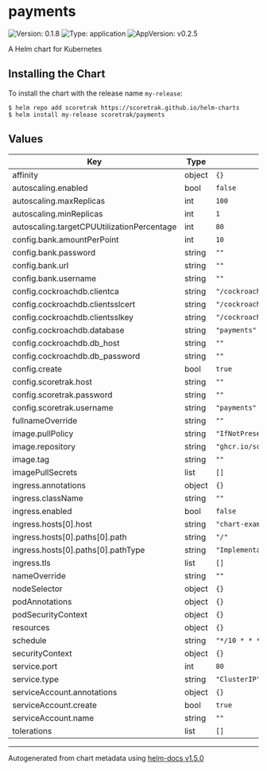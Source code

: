 # payments

![Version: 0.1.8](https://img.shields.io/badge/Version-0.1.8-informational?style=flat-square) ![Type: application](https://img.shields.io/badge/Type-application-informational?style=flat-square) ![AppVersion: v0.2.5](https://img.shields.io/badge/AppVersion-v0.2.5-informational?style=flat-square)

A Helm chart for Kubernetes

## Installing the Chart

To install the chart with the release name `my-release`:

```console
$ helm repo add scoretrak https://scoretrak.github.io/helm-charts
$ helm install my-release scoretrak/payments
```

## Values

| Key | Type | Default | Description |
|-----|------|---------|-------------|
| affinity | object | `{}` |  |
| autoscaling.enabled | bool | `false` |  |
| autoscaling.maxReplicas | int | `100` |  |
| autoscaling.minReplicas | int | `1` |  |
| autoscaling.targetCPUUtilizationPercentage | int | `80` |  |
| config.bank.amountPerPoint | int | `10` |  |
| config.bank.password | string | `""` |  |
| config.bank.url | string | `""` |  |
| config.bank.username | string | `""` |  |
| config.cockroachdb.clientca | string | `"/cockroach-certs/ca.crt"` |  |
| config.cockroachdb.clientsslcert | string | `"/cockroach-certs/tls.crt"` |  |
| config.cockroachdb.clientsslkey | string | `"/cockroach-certs/tls.key"` |  |
| config.cockroachdb.database | string | `"payments"` |  |
| config.cockroachdb.db_host | string | `""` |  |
| config.cockroachdb.db_password | string | `""` |  |
| config.create | bool | `true` |  |
| config.scoretrak.host | string | `""` |  |
| config.scoretrak.password | string | `""` |  |
| config.scoretrak.username | string | `"payments"` |  |
| fullnameOverride | string | `""` |  |
| image.pullPolicy | string | `"IfNotPresent"` |  |
| image.repository | string | `"ghcr.io/scoretrak/payments/payments"` |  |
| image.tag | string | `""` |  |
| imagePullSecrets | list | `[]` |  |
| ingress.annotations | object | `{}` |  |
| ingress.className | string | `""` |  |
| ingress.enabled | bool | `false` |  |
| ingress.hosts[0].host | string | `"chart-example.local"` |  |
| ingress.hosts[0].paths[0].path | string | `"/"` |  |
| ingress.hosts[0].paths[0].pathType | string | `"ImplementationSpecific"` |  |
| ingress.tls | list | `[]` |  |
| nameOverride | string | `""` |  |
| nodeSelector | object | `{}` |  |
| podAnnotations | object | `{}` |  |
| podSecurityContext | object | `{}` |  |
| resources | object | `{}` |  |
| schedule | string | `"*/10 * * * *"` |  |
| securityContext | object | `{}` |  |
| service.port | int | `80` |  |
| service.type | string | `"ClusterIP"` |  |
| serviceAccount.annotations | object | `{}` |  |
| serviceAccount.create | bool | `true` |  |
| serviceAccount.name | string | `""` |  |
| tolerations | list | `[]` |  |

----------------------------------------------
Autogenerated from chart metadata using [helm-docs v1.5.0](https://github.com/norwoodj/helm-docs/releases/v1.5.0)

